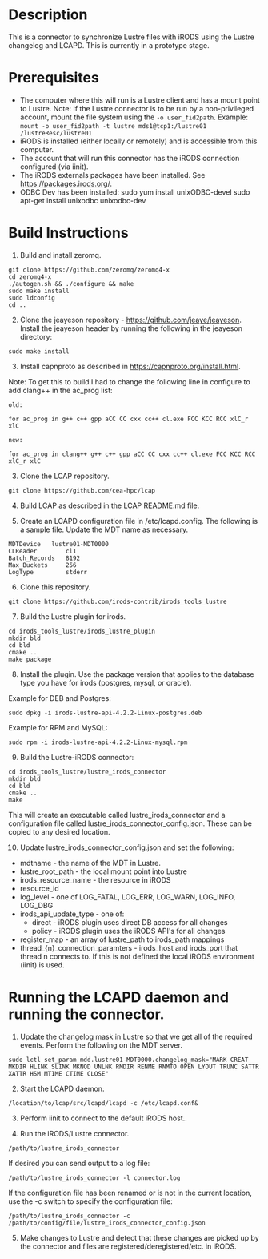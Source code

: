 # Description

This is a connector to synchronize Lustre files with iRODS using the Lustre changelog and LCAPD.  This is currently in a prototype stage.  

# Prerequisites

- The computer where this will run is a Lustre client and has a mount point to Lustre.
  Note:  If the Lustre connector is to be run by a non-privileged account, mount the file system using the `-o user_fid2path`.  Example: `mount -o user_fid2path -t lustre mds1@tcp1:/lustre01 /lustreResc/lustre01`
- iRODS is installed (either locally or remotely) and is accessible from this computer.
- The account that will run this connector has the iRODS connection configured (via iinit). 
- The iRODS externals packages have been installed.  See https://packages.irods.org/.  
- ODBC Dev has been installed:
   sudo yum install unixODBC-devel
   sudo apt-get install unixodbc unixodbc-dev

# Build Instructions

1. Build and install zeromq.

```
git clone https://github.com/zeromq/zeromq4-x
cd zeromq4-x 
./autogen.sh && ./configure && make
sudo make install
sudo ldconfig
cd ..
```

2. Clone the jeayeson repository - https://github.com/jeaye/jeayeson.  Install the jeayeson header by running the following in the jeayeson directory:

```
sudo make install
```

3. Install capnproto as described in https://capnproto.org/install.html.  

Note:  To get this to build I had to change the following line in configure to add clang++ in the ac_prog list:

```
old:

for ac_prog in g++ c++ gpp aCC CC cxx cc++ cl.exe FCC KCC RCC xlC_r xlC

new:

for ac_prog in clang++ g++ c++ gpp aCC CC cxx cc++ cl.exe FCC KCC RCC xlC_r xlC
```

3. Clone the LCAP repository.

```
git clone https://github.com/cea-hpc/lcap
```

4. Build LCAP as described in the LCAP README.md file.

5.  Create an LCAPD configuration file in /etc/lcapd.config.  The following is a sample file.  Update the MDT name as necessary.

```
MDTDevice   lustre01-MDT0000
CLReader        cl1
Batch_Records   8192
Max_Buckets     256
LogType         stderr
```

6. Clone this repository. 

```
git clone https://github.com/irods-contrib/irods_tools_lustre
```

7.  Build the Lustre plugin for irods.

```
cd irods_tools_lustre/irods_lustre_plugin
mkdir bld
cd bld
cmake ..
make package
```
8.  Install the plugin.  Use the package version that applies to the database type you have for irods (postgres, mysql, or oracle).

Example for DEB and Postgres:

```
sudo dpkg -i irods-lustre-api-4.2.2-Linux-postgres.deb
```

Example for RPM and MySQL:

```
sudo rpm -i irods-lustre-api-4.2.2-Linux-mysql.rpm
```

9.  Build the Lustre-iRODS connector:

```
cd irods_tools_lustre/lustre_irods_connector
mkdir bld
cd bld
cmake ..
make
```

This will create an executable called lustre_irods_connector and a configuration file called lustre_irods_connector_config.json.  These can be copied to any desired location.

10.  Update lustre_irods_connector_config.json and set the following:

- mdtname - the name of the MDT in Lustre.
- lustre_root_path - the local mount point into Lustre
- irods_resource_name - the resource in iRODS
- resource_id
- log_level - one of LOG_FATAL, LOG_ERR, LOG_WARN, LOG_INFO, LOG_DBG
- irods_api_update_type - one of:
    - direct - iRODS plugin uses direct DB access for all changes
    - policy - iRODS plugin uses the iRODS API's for all changes
- register_map - an array of lustre_path to irods_path mappings
- thread_{n}_connection_paramters - irods_host and irods_port that thread n connects to.  If this is not defined the local iRODS environment (iinit) is used.

# Running the LCAPD daemon and running the connector.

1.  Update the changelog mask in Lustre so that we get all of the required events.  Perform the following on the MDT server.

```
sudo lctl set_param mdd.lustre01-MDT0000.changelog_mask="MARK CREAT MKDIR HLINK SLINK MKNOD UNLNK RMDIR RENME RNMTO OPEN LYOUT TRUNC SATTR XATTR HSM MTIME CTIME CLOSE"
```

2.  Start the LCAPD daemon.

```
/location/to/lcap/src/lcapd/lcapd -c /etc/lcapd.conf&

```

3.  Perform iinit to connect to the default iRODS host..

4.  Run the iRODS/Lustre connector.

```
/path/to/lustre_irods_connector
```

If desired you can send output to a log file:

```
/path/to/lustre_irods_connector -l connector.log
```

If the configuration file has been renamed or is not in the current location, use the -c switch to specify the configuration file:

```
/path/to/lustre_irods_connector -c /path/to/config/file/lustre_irods_connector_config.json
```

5.  Make changes to Lustre and detect that these changes are picked up by the connector and files are registered/deregistered/etc. in iRODS.

